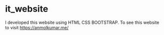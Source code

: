 # it_website
I developed this website using HTML CSS BOOTSTRAP. To see this website to visit https://anmolkumar.me/ 
